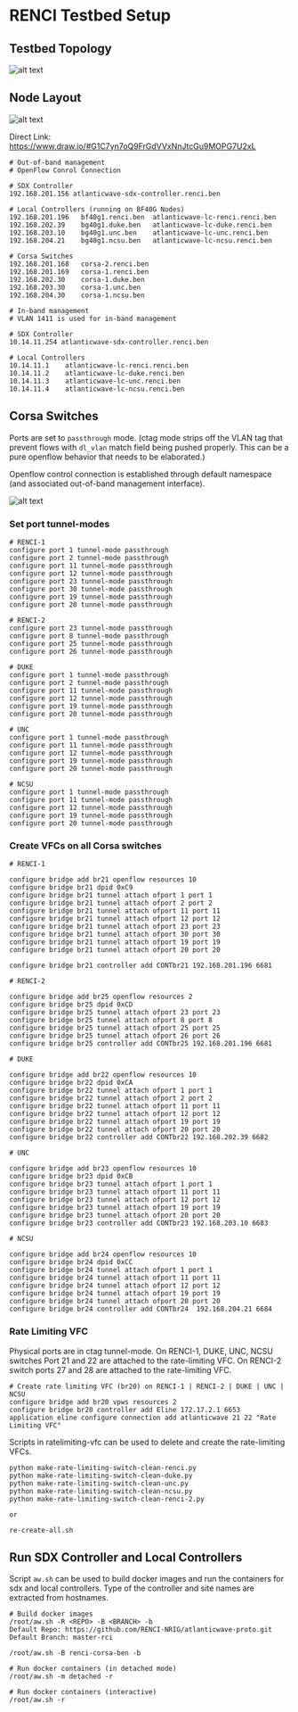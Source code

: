 # RENCI Testbed Setup

## Testbed Topology

![alt text](figures/AW-SDX-Topology.png)

## Node Layout

![alt text](figures/AW-SDX-Node-Layout.png)

Direct Link: https://www.draw.io/#G1C7yn7oQ9FrGdVVxNnJtcGu9MOPG7U2xL

```
# Out-of-band management
# OpenFlow Conrol Connection

# SDX Controller
192.168.201.156 atlanticwave-sdx-controller.renci.ben

# Local Controllers (running on BF40G Nodes)
192.168.201.196   bf40g1.renci.ben  atlanticwave-lc-renci.renci.ben
192.168.202.39    bg40g1.duke.ben   atlanticwave-lc-duke.renci.ben
192.168.203.10    bg40g1.unc.ben    atlanticwave-lc-unc.renci.ben
192.168.204.21    bg40g1.ncsu.ben   atlanticwave-lc-ncsu.renci.ben

# Corsa Switches
192.168.201.168   corsa-2.renci.ben
192.168.201.169   corsa-1.renci.ben
192.168.202.30    corsa-1.duke.ben
192.168.203.30    corsa-1.unc.ben
192.168.204.30    corsa-1.ncsu.ben

```

```
# In-band management
# VLAN 1411 is used for in-band management

# SDX Controller
10.14.11.254 atlanticwave-sdx-controller.renci.ben

# Local Controllers
10.14.11.1    atlanticwave-lc-renci.renci.ben
10.14.11.2    atlanticwave-lc-duke.renci.ben
10.14.11.3    atlanticwave-lc-unc.renci.ben
10.14.11.4    atlanticwave-lc-ncsu.renci.ben

```

## Corsa Switches

Ports are set to `passthrough` mode. (ctag mode strips off the VLAN tag that prevent flows with `dl_vlan` match field being pushed properly. This can be a pure openflow behavior that needs to be elaborated.)

Openflow control connection is established through default namespace (and associated out-of-band management interface).

![alt text](figures/AW-SDX-Corsa-Tunnel-Layout.png)



### Set port tunnel-modes

```
# RENCI-1
configure port 1 tunnel-mode passthrough
configure port 2 tunnel-mode passthrough
configure port 11 tunnel-mode passthrough
configure port 12 tunnel-mode passthrough
configure port 23 tunnel-mode passthrough
configure port 30 tunnel-mode passthrough
configure port 19 tunnel-mode passthrough
configure port 20 tunnel-mode passthrough

# RENCI-2
configure port 23 tunnel-mode passthrough
configure port 8 tunnel-mode passthrough
configure port 25 tunnel-mode passthrough
configure port 26 tunnel-mode passthrough

# DUKE
configure port 1 tunnel-mode passthrough
configure port 2 tunnel-mode passthrough
configure port 11 tunnel-mode passthrough
configure port 12 tunnel-mode passthrough
configure port 19 tunnel-mode passthrough
configure port 20 tunnel-mode passthrough

# UNC
configure port 1 tunnel-mode passthrough
configure port 11 tunnel-mode passthrough
configure port 12 tunnel-mode passthrough
configure port 19 tunnel-mode passthrough
configure port 20 tunnel-mode passthrough

# NCSU
configure port 1 tunnel-mode passthrough
configure port 11 tunnel-mode passthrough
configure port 12 tunnel-mode passthrough
configure port 19 tunnel-mode passthrough
configure port 20 tunnel-mode passthrough

```


### Create VFCs on all Corsa switches

```
# RENCI-1

configure bridge add br21 openflow resources 10
configure bridge br21 dpid 0xC9
configure bridge br21 tunnel attach ofport 1 port 1
configure bridge br21 tunnel attach ofport 2 port 2
configure bridge br21 tunnel attach ofport 11 port 11
configure bridge br21 tunnel attach ofport 12 port 12
configure bridge br21 tunnel attach ofport 23 port 23
configure bridge br21 tunnel attach ofport 30 port 30
configure bridge br21 tunnel attach ofport 19 port 19 
configure bridge br21 tunnel attach ofport 20 port 20 

configure bridge br21 controller add CONTbr21 192.168.201.196 6681

# RENCI-2

configure bridge add br25 openflow resources 2
configure bridge br25 dpid 0xCD
configure bridge br25 tunnel attach ofport 23 port 23
configure bridge br25 tunnel attach ofport 8 port 8
configure bridge br25 tunnel attach ofport 25 port 25
configure bridge br25 tunnel attach ofport 26 port 26
configure bridge br25 controller add CONTbr25 192.168.201.196 6681

# DUKE

configure bridge add br22 openflow resources 10 
configure bridge br22 dpid 0xCA
configure bridge br22 tunnel attach ofport 1 port 1 
configure bridge br22 tunnel attach ofport 2 port 2 
configure bridge br22 tunnel attach ofport 11 port 11
configure bridge br22 tunnel attach ofport 12 port 12
configure bridge br22 tunnel attach ofport 19 port 19 
configure bridge br22 tunnel attach ofport 20 port 20 
configure bridge br22 controller add CONTbr22 192.168.202.39 6682

# UNC

configure bridge add br23 openflow resources 10 
configure bridge br23 dpid 0xCB
configure bridge br23 tunnel attach ofport 1 port 1 
configure bridge br23 tunnel attach ofport 11 port 11
configure bridge br23 tunnel attach ofport 12 port 12
configure bridge br23 tunnel attach ofport 19 port 19 
configure bridge br23 tunnel attach ofport 20 port 20 
configure bridge br23 controller add CONTbr23 192.168.203.10 6683

# NCSU

configure bridge add br24 openflow resources 10 
configure bridge br24 dpid 0xCC
configure bridge br24 tunnel attach ofport 1 port 1 
configure bridge br24 tunnel attach ofport 11 port 11 
configure bridge br24 tunnel attach ofport 12 port 12 
configure bridge br24 tunnel attach ofport 19 port 19 
configure bridge br24 tunnel attach ofport 20 port 20 
configure bridge br24 controller add CONTbr24  192.168.204.21 6684

```



### Rate Limiting VFC

Physical ports are in ctag tunnel-mode.
On RENCI-1, DUKE, UNC, NCSU switches Port 21 and 22 are attached to the rate-limiting VFC.
On RENCI-2 switch ports 27 and 28 are attached to the rate-limiting VFC.

```
# Create rate limiting VFC (br20) on RENCI-1 | RENCI-2 | DUKE | UNC | NCSU
configure bridge add br20 vpws resources 2
configure bridge br20 controller add Eline 172.17.2.1 6653
application eline configure connection add atlanticwave 21 22 "Rate Limiting VFC"
```

Scripts in ratelimiting-vfc can be used to delete and create the rate-limiting VFCs.

```
python make-rate-limiting-switch-clean-renci.py 
python make-rate-limiting-switch-clean-duke.py 
python make-rate-limiting-switch-clean-unc.py 
python make-rate-limiting-switch-clean-ncsu.py 
python make-rate-limiting-switch-clean-renci-2.py

or 

re-create-all.sh

```


## Run SDX Controller and Local Controllers

Script `aw.sh` can be used to build docker images and run the containers for sdx and local controllers.
Type of the controller and site names are extracted from hostnames. 

```
# Build docker images
/root/aw.sh -R <REPO> -B <BRANCH> -b
Default Repo: https://github.com/RENCI-NRIG/atlanticwave-proto.git
Default Branch: master-rci

/root/aw.sh -B renci-corsa-ben -b

# Run docker containers (in detached mode)
/root/aw.sh -m detached -r 

# Run docker containers (interactive)
/root/aw.sh -r 
```

